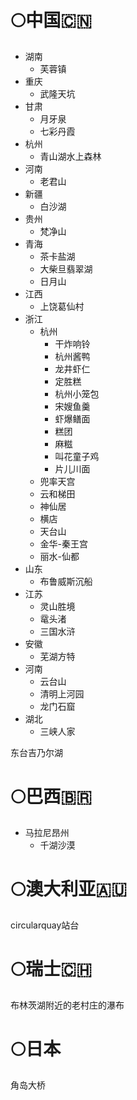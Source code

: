 # 🌕中国🇨🇳
- 湖南
	- 芙蓉镇
- 重庆
	- 武隆天坑
- 甘肃
	- 月牙泉
	- 七彩丹霞
- 杭州
	- 青山湖水上森林
- 河南
	- 老君山
- 新疆
	- 白沙湖
- 贵州
	- 梵净山
- 青海
	- 茶卡盐湖
	- 大柴旦翡翠湖
	- 日月山
- 江西
	- 上饶葛仙村
- 浙江
	- 杭州
		- 干炸响铃
		- 杭州酱鸭
		- 龙井虾仁
		- 定胜糕
		- 杭州小笼包
		- 宋嫂鱼羹
		- 虾爆鳝面
		- 糕团
		- 麻糍
		- 叫花童子鸡
		- 片儿川面
	- 兜率天宫
	- 云和梯田
	- 神仙居
	- 横店
	- 天台山
	- 金华-秦王宫
	- 丽水-仙都
- 山东
	- 布鲁威斯沉船
- 江苏
	- 灵山胜境
	- 鼋头渚
	- 三国水浒
- 安徽
	- 芜湖方特
- 河南
	- 云台山
	- 清明上河园
	- 龙门石窟
- 湖北
	- 三峡人家

东台吉乃尔湖
# 🌕巴西🇧🇷
- 马拉尼昂州
	- 千湖沙漠
# 🌕澳大利亚🇦🇺
circularquay站台
# 🌕瑞士🇨🇭
布林茨湖附近的老村庄的瀑布
# 🌕日本
角岛大桥



